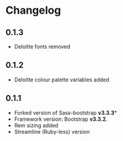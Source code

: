 # Changelog

## 0.1.3

* Deloitte fonts removed

## 0.1.2

* Deloitte colour palette variables added

## 0.1.1

* Forked version of Sass-bootstrap **v3.3.3***
* Framework version: Bootstrap **v3.3.2**.
* Rem sizing added
* Streamline (Ruby-less) version
